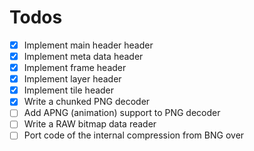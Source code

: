 # Todos
- [x] Implement main header header
- [x] Implement meta data header
- [x] Implement frame header
- [x] Implement layer header
- [x] Implement tile header
- [x] Write a chunked PNG decoder
- [ ] Add APNG (animation) support to PNG decoder
- [ ] Write a RAW bitmap data reader
- [ ] Port code of the internal compression from BNG over